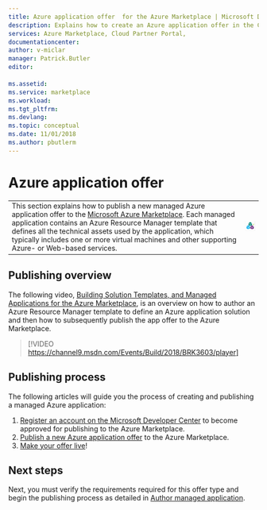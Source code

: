 ```yaml
---
title: Azure application offer  for the Azure Marketplace | Microsoft Docs
description: Explains how to create an Azure application offer in the Cloud Partner Portal.
services: Azure Marketplace, Cloud Partner Portal, 
documentationcenter:
author: v-miclar
manager: Patrick.Butler  
editor:

ms.assetid: 
ms.service: marketplace
ms.workload: 
ms.tgt_pltfrm: 
ms.devlang: 
ms.topic: conceptual
ms.date: 11/01/2018
ms.author: pbutlerm
---
```


# Azure application offer

<table> <tr> <td>This section explains how to publish a new managed Azure application offer to the <a href="https://azuremarketplace.microsoft.com/marketplace/">Microsoft Azure Marketplace</a>.  Each managed application contains an Azure Resource Manager template that defines all the technical assets used by the application, which typically includes one or more virtual machines and other supporting Azure- or Web-based services. </td> <td><img src="./media/cloud-partner-portal-publish-managed-app/azureapp-icon1.png"  alt="Azure application icon" /></td> </tr> </table>

## Publishing overview

The following video, [Building Solution Templates, and Managed Applications for the Azure Marketplace](https://channel9.msdn.com/Events/Build/2018/BRK3603), is an overview on how to author an Azure Resource Manager template to define an
Azure application solution and then how to subsequently publish the app offer to the Azure Marketplace.

> [!VIDEO https://channel9.msdn.com/Events/Build/2018/BRK3603/player]


## Publishing process

The following articles will guide you the process of creating and publishing a
managed Azure application:

1. [Register an account on the Microsoft Developer Center](./cloud-partner-portal-dev-center-accounts-registration.md) to become approved for publishing to the Azure Marketplace.
2. [Publish a new Azure application offer](./cloud-partner-portal-managed-app-publish.md) to the Azure Marketplace.
3. [Make your offer live](./cloud-partner-portal-managed-app-offer-go-live.md)! 


## Next steps

Next, you must verify the requirements required for this offer type and begin the publishing process as detailed in [Author managed application](./cloud-partner-portal-managed-app-publish.md).

